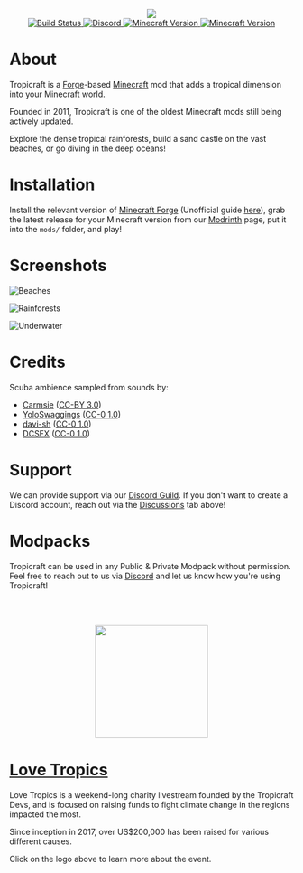 <p align="center">
  <img src="https://files.tropicraft.net/logo.png">
<br>
  <a href="https://github.com/Tropicraft/Tropicraft/actions/workflows/gradle.yml">
      <img src="https://img.shields.io/github/actions/workflow/status/Tropicraft/Tropicraft/gradle.yml?branch=1.18.2&style=square" alt="Build Status">
  </a>
  <a href="https://discord.gg/Q24TRnx">
      <img src="https://img.shields.io/discord/285234569375121409.svg?colorB=7289DA&label=Discord&style=square" alt="Discord">
  </a>
  <a href="https://modrinth.com/mod/tropicraft">
      <img src="https://img.shields.io/modrinth/dt/tropicraft?logo=Modrinth&colorB=1bd96a&label=​" alt="Minecraft Version">
      <img src="https://cf.way2muchnoise.eu/short_tropicraft.svg" alt="Minecraft Version">
  </a>
</p>
<!-- I apologize for the HTML but it looks so pretty :) -->

About
=====

Tropicraft is a [Forge](https://minecraftforge.net/)-based [Minecraft](https://minecraft.net/) mod that adds a tropical dimension into your Minecraft world.

Founded in 2011, Tropicraft is one of the oldest Minecraft mods still being actively updated.
  
Explore the dense tropical rainforests, build a sand castle on the vast beaches, or go diving in the deep oceans!
  
Installation
============

Install the relevant version of [Minecraft Forge](https://minecraftforge.net) (Unofficial guide [here](https://apexminecrafthosting.com/how-to-install-forge-client-side/)), grab the latest release for your Minecraft version from our [Modrinth](https://modrinth.com/mod/Tropicraft) page, put it into the `mods/` folder, and play!

Screenshots
===========

![Beaches](https://cdn.tropicraft.net/github/beach.webp)

![Rainforests](https://cdn.tropicraft.net/github/rainforest.webp)

![Underwater](https://cdn.tropicraft.net/github/ocean.webp)

Credits
=======

Scuba ambience sampled from sounds by:

- [Carmsie](https://freesound.org/people/carmsie/) ([CC-BY 3.0](https://creativecommons.org/licenses/by/3.0/))
- [YoloSwaggings](https://freesound.org/people/YoloSwaggings/) ([CC-0 1.0](https://creativecommons.org/publicdomain/zero/1.0/))
- [davi-sh](https://freesound.org/people/davi-sh/) ([CC-0 1.0](http://creativecommons.org/publicdomain/zero/1.0/))
- [DCSFX](https://freesound.org/people/DCSFX/) ([CC-0 1.0](http://creativecommons.org/publicdomain/zero/1.0/))

Support
=======
We can provide support via our [Discord Guild](https://discord.gg/Q24TRnx). If you don't want to create a Discord account, reach out via the [Discussions](https://github.com/Tropicraft/Tropicraft/discussions) tab above!

Modpacks
========
Tropicraft can be used in any Public & Private Modpack without permission. Feel free to reach out to us via [Discord](https://discord.gg/Q24TRnx) and let us know how you're using Tropicraft!

<br> <br>
<p align="center">
  <a href="https://lovetropics.org/">
  <img src="https://static.lovetropics.org/22/logo.svg" height="200px">
  </a>
</p>

[Love Tropics](https://lovetropics.org/)
===

Love Tropics is a weekend-long charity livestream founded by the Tropicraft Devs, and is focused on raising funds to fight climate change in the regions impacted the most.

Since inception in 2017, over US$200,000 has been raised for various different causes.

Click on the logo above to learn more about the event.
